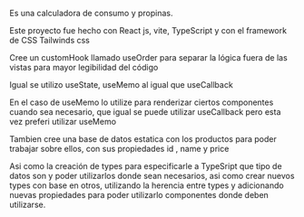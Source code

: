 Es una calculadora de consumo y propinas.

Este proyecto fue hecho con React js, vite, TypeScript y con el framework de CSS Tailwinds css

Cree un customHook llamado useOrder para separar la lógica fuera de las vistas para mayor legibilidad del código

Igual se utilizo useState, useMemo al igual que useCallback

En el caso de useMemo lo utilize para renderizar ciertos componentes cuando sea necesario, que igual se puede utilizar useCallback pero esta vez preferi utilizar useMemo

Tambien cree una base de datos estatica con los productos para poder trabajar sobre ellos, con sus propiedades id , name y price

Asi como la creación de types para especificarle a TypeSript que tipo de datos son y poder utilizarlos donde sean necesarios, asi como crear nuevos types con base en otros, utilizando la herencia entre types y adicionando nuevas propiedades para poder utilizarlo componentes donde deben utilizarse.
